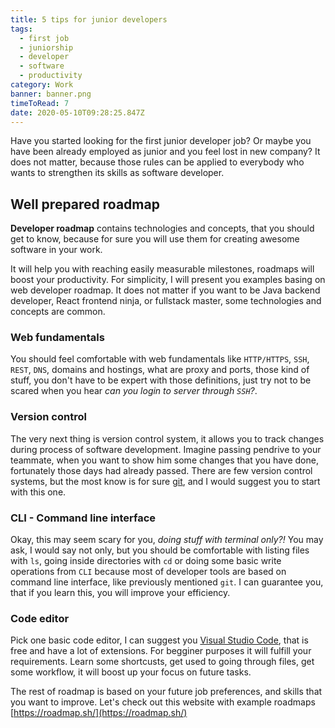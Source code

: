 ```yaml
---
title: 5 tips for junior developers
tags:
  - first job
  - juniorship
  - developer
  - software
  - productivity
category: Work
banner: banner.png
timeToRead: 7
date: 2020-05-10T09:28:25.847Z
---
```


Have you started looking for the first junior developer job?
Or maybe you have been already employed as junior and you feel lost in new company?
It does not matter, because those rules can be applied to everybody who wants to strengthen its skills as software developer.

## Well prepared roadmap

**Developer roadmap** contains technologies and concepts, that you should get to know,
because for sure you will use them for creating awesome software in your work.

It will help you with reaching easily measurable milestones, roadmaps will boost your productivity.
For simplicity, I will present you examples basing on web developer roadmap.
It does not matter if you want to be Java backend developer, React frontend ninja, or fullstack master, some technologies and concepts are
common.

### Web fundamentals

You should feel comfortable with web fundamentals like `HTTP/HTTPS`, `SSH`, `REST`, `DNS`, domains and hostings, what are proxy and ports, those kind of stuff, you don't have to be expert with those definitions, just try not to be scared when you hear *can you login to server through `SSH`?*.

### Version control

The very next thing is version control system, it allows you to track changes during process of software development. Imagine passing pendrive to your teammate, when you want to show him some changes that you have done, fortunately those days had already passed. There are few version control systems, but the most know is for sure [git](https://git-scm.com/), and I would suggest you to start with this one.

### CLI - Command line interface

Okay, this may seem scary for you, *doing stuff with terminal only?!* You may ask, I would say not only, but you should be comfortable with listing files with `ls`, going inside directories with `cd` or doing some basic write operations from `CLI` because most of developer tools are based on command line interface, like previously mentioned `git`. I can guarantee you, that if you learn this, you will improve your efficiency.

### Code editor

Pick one basic code editor, I can suggest you [Visual Studio Code](https://code.visualstudio.com/), that is free and have a lot of extensions. For begginer purposes it will fulfill your requirements. Learn some shortcusts, get used to going through files, get some workflow, it will boost up your focus on future tasks.

The rest of roadmap is based on your future job preferences, and skills that you want to improve. Let's check out this website with example roadmaps [https://roadmap.sh/](https://roadmap.sh/)

## 
